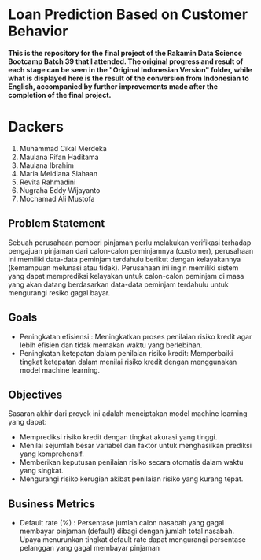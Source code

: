 ﻿# Loan Prediction Based on Customer Behavior

**This is the repository for the final project of the Rakamin Data Science Bootcamp Batch 39 that I attended. The original progress and result of each stage can be seen in the "Original Indonesian Version" folder, while what is displayed here is the result of the conversion from Indonesian to English, accompanied by further improvements made after the completion of the final project.**

# Dackers

1. Muhammad Cikal Merdeka
2. Maulana Rifan Haditama
3. Maulana Ibrahim
4. Maria Meidiana Siahaan
5. Revita Rahmadini
6. Nugraha Eddy Wijayanto
7. Mochamad Ali Mustofa

## Problem Statement
Sebuah perusahaan pemberi pinjaman perlu melakukan verifikasi terhadap pengajuan pinjaman dari calon-calon peminjamnya (customer), perusahaan ini memiliki data-data peminjam terdahulu berikut dengan kelayakannya (kemampuan melunasi atau tidak). Perusahaan ini ingin memiliki sistem yang dapat memprediksi kelayakan untuk calon-calon peminjam di masa yang akan datang berdasarkan data-data peminjam terdahulu untuk mengurangi resiko gagal bayar.

## Goals
* Peningkatan efisiensi : Meningkatkan proses penilaian risiko kredit agar lebih efisien dan tidak memakan waktu yang berlebihan.
* Peningkatan ketepatan dalam penilaian risiko kredit: Memperbaiki tingkat ketepatan dalam menilai risiko kredit dengan menggunakan model machine learning.

## Objectives
Sasaran akhir dari proyek ini adalah menciptakan model machine learning yang dapat:

* Memprediksi risiko kredit dengan tingkat akurasi yang tinggi.
* Menilai sejumlah besar variabel dan faktor untuk menghasilkan prediksi yang komprehensif.
* Memberikan keputusan penilaian risiko secara otomatis dalam waktu yang singkat.
* Mengurangi risiko kerugian akibat penilaian risiko yang kurang tepat.

## Business Metrics
* Default rate (%) : Persentase jumlah calon nasabah yang gagal membayar pinjaman (default) dibagi dengan jumlah total nasabah. Upaya menurunkan tingkat default rate dapat mengurangi persentase pelanggan yang gagal membayar pinjaman
